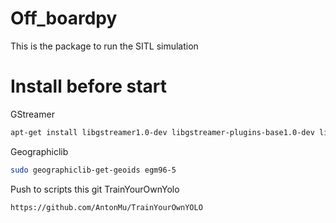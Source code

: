 # Off_boardpy

This is the package to run the SITL simulation

# Install before start

GStreamer


```bash
apt-get install libgstreamer1.0-dev libgstreamer-plugins-base1.0-dev libgstreamer-plugins-bad1.0-dev gstreamer1.0-plugins-base gstreamer1.0-plugins-good gstreamer1.0-plugins-bad gstreamer1.0-plugins-ugly gstreamer1.0-libav gstreamer1.0-tools gstreamer1.0-x gstreamer1.0-alsa gstreamer1.0-gl gstreamer1.0-gtk3 gstreamer1.0-qt5 gstreamer1.0-pulseaudio
```

Geographiclib

```bash
sudo geographiclib-get-geoids egm96-5
```

Push to scripts this git TrainYourOwnYolo

```bash
https://github.com/AntonMu/TrainYourOwnYOLO
```